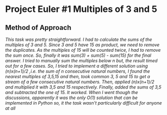 # **Project Euler #1 Multiples of 3 and 5**
## **Method of Approach**
*This task was pretty straightforward. I had to calculate the sums of the multiples of 3 and 5. Since 3 and 5 have 15 as product, we need to remove the duplicates. As the multiples of 15 will be counted twice, I had to remove the sum once. So, finally it was sum(3) + sum(5) - sum(15) for the final answer. I tried to manually sum the multiples below n but, the result timed out for a few cases. So, I tried to implement a different solution using (n)x(n+1)/2 ,i.e. the sum of n consecutive natural numbers, I found the nearest multiples of 3,5,15 and then, took common 3, 5 and 15 to get a stream of a few consecutive natural numbers. Then, applied (n)x(n+1)/2 and multiplied it with 3,5 and 15 respectively. Finally, added the sums of 3,5 and subtracted the one of 15. It worked. When I went though the discussions, apparently it was the only O(1) solution that can be implemented in Python so, it the task wasn't particularly difficult for anyone at all*
